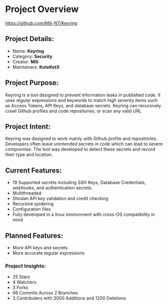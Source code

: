# Project Overview
https://github.com/Mili-NT/Keyring
## Project Details:
- Name: **Keyring**
- Category: **Security**
- Creator: **Mili**
- Maintainers: **KuteKetX**
## Project Purpose:
Keyring is a tool designed to prevent information leaks in published code.
It uses regular expressions and keywords to match high severity items such as Access Tokens, API Keys, and database secrets.
Keyring can recursively crawl Github profiles and code repositories, or scan any valid URL
## Project Intent:
Keyring was designed to work mainly with Github profile and repositories.
Developers often leave unintended secrets in code which can lead to severe compromise.
The tool was developed to detect these secrets and record their type and location.
## Current Features:
- 19 Supported secrets including SSH Keys, Database Credentials, webhooks, and authentication secrets.
- Multithreaded
- Shodan API key validation and credit checking
- Recursive spidering
- Configuration files
- Fully developed in a linux environment with cross-OS compatibility in mind
## Planned Features:
- More API keys and secrets
- More accurate regular expressions

### Project Insights:
- 25 Stars
- 4 Watchers
- 3 Forks
- 66 Commits Across 2 Branches
- 3 Contributers with 3000 Additions and 1200 Deletions
